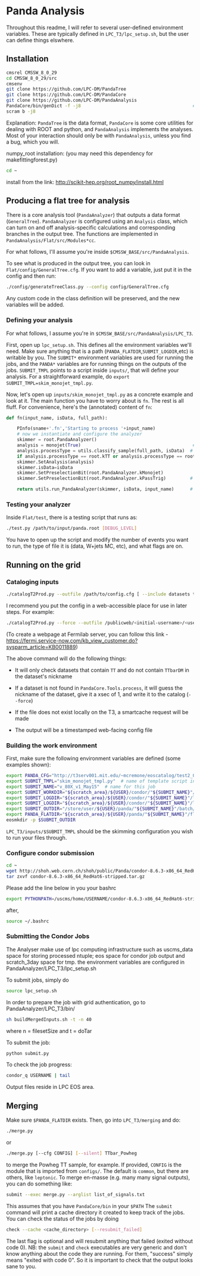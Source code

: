 # Panda Analysis

Throughout this readme, I will refer to several user-defined environment variables. 
These are typically defined in `LPC_T3/lpc_setup.sh`, but the user can define things elswhere.

## Installation

```bash
cmsrel CMSSW_8_0_29
cd CMSSW_8_0_29/src
cmsenv
git clone https://github.com/LPC-DM/PandaTree
git clone https://github.com/LPC-DM/PandaCore
git clone https://github.com/LPC-DM/PandaAnalysis
PandaCore/bin/genDict -f -j8                                          # I typically add PandaCore/bin to my $PATH
scram b -j8
```

Explanation: `PandaTree` is the data format, `PandaCore` is some core utilities for dealing with ROOT and python, and `PandaAnalysis` implements the analyses.
Most of your interaction should only be with `PandaAnalysis`, unless you find a bug, which you will.

numpy_root installation: (you may need this dependency for makefittingforest.py)
```bash
cd ~
```
install from the link: http://scikit-hep.org/root_numpy/install.html


## Producing a flat tree for analysis

There is a core analysis tool (`PandaAnalyzer`) that outputs a data format (`GeneralTree`).
`PandaAnalyzer` is configured using an `Analysis` class, which can turn on and off analysis-specific calculations and corresponding branches in the output tree.
The functions are implemented in `PandaAnalysis/Flat/src/Modules*cc`.

For what follows, I'll assume you're inside `$CMSSW_BASE/src/PandaAnalysis`.

To see what is produced in the output tree, you can look in `Flat/config/GeneralTree.cfg`. 
If you want to add a variable, just put it in the config and then run:
```bash
./config/generateTreeClass.py --config config/GeneralTree.cfg
```
Any custom code in the class definition will be preserved, and the new variables will be added.

### Defining your analysis

For what follows, I assume you're in `$CMSSW_BASE/src/PandaAnalysis/LPC_T3`.

First, open up `lpc_setup.sh`. 
This defines all the environment variables we'll need.
Make sure anything that is a path (`PANDA_FLATDIR`,`SUBMIT_LOGDIR`,etc) is writable by you.
The `SUBMIT*` environment variables are used for running the jobs, and the `PANDA*` variables are for running things on the outputs of the jobs.
`SUBMIT_TMPL` points to a script inside `inputs/`, that will define your analysis.
For a straightforward example, do `export SUBMIT_TMPL=skim_monojet_tmpl.py`.

Now, let's open up `inputs/skim_monojet_tmpl.py` as a concrete example and look at it.
The main function you have to worry about is `fn`.
The rest is all fluff.
For convenience, here's the (annotated) content of `fn`:
```python
def fn(input_name, isData, full_path):

    PInfo(sname+'.fn','Starting to process '+input_name)
    # now we instantiate and configure the analyzer
    skimmer = root.PandaAnalyzer()
    analysis = monojet(True)                                          # this is imported from PandaAnalysis.Flat.Analysis, where the defaults are set
    analysis.processType = utils.classify_sample(full_path, isData)  # set the type of the process
    if analysis.processType == root.kTT or analysis.processType == root.kSignal:
    skimmer.SetAnalysis(analysis)
    skimmer.isData=isData
    skimmer.SetPreselectionBit(root.PandaAnalyzer.kMonojet)             # set the preselection
    skimmer.SetPreselectionBit(root.PandaAnalyzer.kPassTrig)         # only save data events that trip a trigger

    return utils.run_PandaAnalyzer(skimmer, isData, input_name)      # run the analysis 
```

### Testing your analyzer

Inside `Flat/test`, there is a testing script that runs as:
```bash
./test.py /path/to/input/panda.root [DEBUG_LEVEL]
```
You have to open up the script and modify the number of events you want to run, the type of file it is (data, W+jets MC, etc), and what flags are on.

## Running on the grid

### Cataloging inputs

```bash
./catalogT2Prod.py --outfile /path/to/config.cfg [ --include datasets to include ] [ --exclude datasets to skip ] [ --force ] [--smartcache]
```

I recommend you put the config in a web-accessible place for use in later steps. For example:
```bash
./catalogT2Prod.py --force --outfile /publicweb/<initial-username>/<username>/$(date +%Y%m%d).cfg --include TT --exclude TTbarDM --smartcache
```
(To create a webpage at Fermilab server, you can follow this link -
https://fermi.service-now.com/kb_view_customer.do?sysparm_article=KB0011889)

The above command will do the following things:

- It will only check datasets that contain `TT` and do not contain `TTbarDM` in the dataset's nickname

- If a dataset is not found in `PandaCore.Tools.process`, it will guess the nickname of the dataset, give it a xsec of 1, and write it to the catalog (`--force`)

- If the file does not exist locally on the T3, a smartcache request will be made

- The output will be a timestamped web-facing config file


### Building the work environment

First, make sure the following environment variables are defined (some examples shown):
```bash
export PANDA_CFG="http://t3serv001.mit.edu/~mcremone/eoscatalog/test2_009.cfg"  # location of config file from previous section
export SUBMIT_TMPL="skim_monojet_tmpl.py"  # name of template script in LPC_T3/inputs
export SUBMIT_NAME="v_80X_v1_May15"  # name for this job
export SUBMIT_WORKDIR="${scratch_area}/${USER}/condor/"${SUBMIT_NAME}"/work/"  # staging area for submission
export SUBMIT_LOGDIR="${scratch_area}/${USER}/condor/"${SUBMIT_NAME}"/logs/"  # log directory
export SUBMIT_LOGDIR="${scratch_area}/${USER}/condor/"${SUBMIT_NAME}"/locks/"  # lock directory
export SUBMIT_OUTDIR="/store/user/${USER}/panda/"${SUBMIT_NAME}"/batch/"  # location of unmerged files
export PANDA_FLATDIR="${scratch_area}/${USER}/panda/"${SUBMIT_NAME}"/flat/"   # merged output
eosmkdir -p $SUBMIT_OUTDIR
```

`LPC_T3/inputs/$SUBMIT_TMPL` should be the skimming configuration you wish to run your files through. 

### Configure condor submission
```bash
cd ~
wget http://shoh.web.cern.ch/shoh/public/Panda/condor-8.6.3-x86_64_RedHat6-stripped.tar.gz .
tar zxvf condor-8.6.3-x86_64_RedHat6-stripped.tar.gz
```
Please add the line below in you your bashrc
```bash
export PYTHONPATH=/uscms/home/USERNAME/condor-8.6.3-x86_64_RedHat6-stripped/lib/python:$PYTHONPATH
```
after,
```bash
source ~/.bashrc
```

### Submitting the Condor Jobs
The Analyser make use of lpc computing infrastructure such as uscms_data space for storing processed ntuple; eos space for condor job output and scratch_3day space for tmp.
the environment variables are configured in PandaAnalyzer/LPC_T3/lpc_setup.sh

To submit jobs, simply do
```bash 
source lpc_setup.sh
```
In order to prepare the job with grid authentication, go to PandaAnalyzer/LPC_T3/bin/
```bash
sh buildMergedInputs.sh -t -n 40
```
where n = filesetSize and t = doTar

To submit the job:
```bash
python submit.py
```
To check the job progress:
```bash
condor_q USERNAME | tail
```

Output files reside in LPC EOS area. 

## Merging

Make sure `$PANDA_FLATDIR` exists. Then, go into `LPC_T3/merging` and do:
```bash
./merge.py
```
or
```bash
./merge.py [--cfg CONFIG] [--silent] TTbar_Powheg
```
to merge the Powheg TT sample, for example. 
If provided, `CONFIG` is the module that is imported from `configs/`. 
The default is `common`, but there are others, like `leptonic`.
To merge en-masse (e.g. many many signal outputs), you can do something like:
```bash
submit --exec merge.py --arglist list_of_signals.txt
```
This assumes that you have `PandaCore/bin` in your `$PATH`
The `submit` command will print a cache directory it created to keep track of the jobs.
You can check the status of the jobs by doing
```bash
check --cache <cache_directory> [--resubmit_failed]
```
The last flag is optional and will resubmit anything that failed (exited without code 0).
NB: the `submit` and `check` executables are very generic and don't know anything about the code they are running.
For them, "success" simply means "exited with code 0".
So it is important to check that the output looks sane to you.
